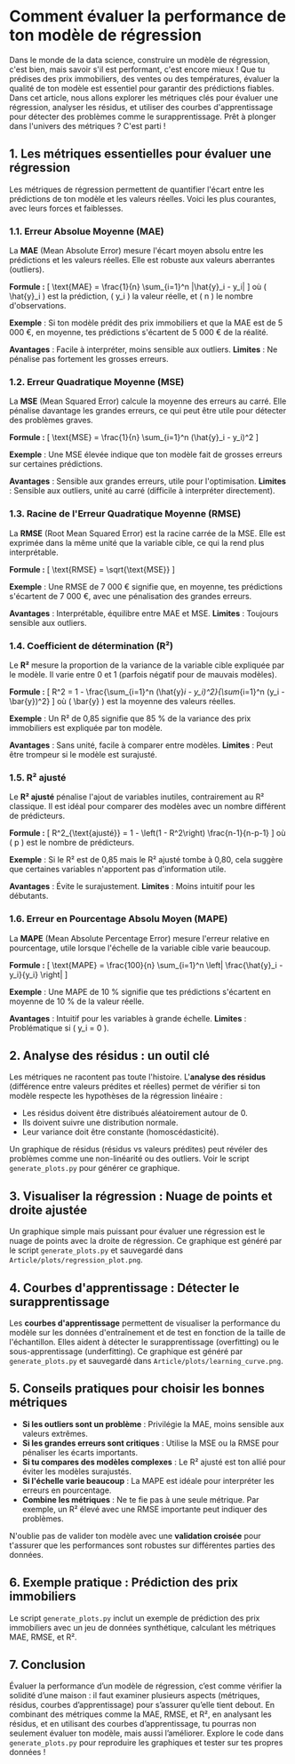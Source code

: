 # Comment évaluer la performance de ton modèle de régression

Dans le monde de la data science, construire un modèle de régression, c'est bien, mais savoir s'il est performant, c'est encore mieux ! Que tu prédises des prix immobiliers, des ventes ou des températures, évaluer la qualité de ton modèle est essentiel pour garantir des prédictions fiables. Dans cet article, nous allons explorer les métriques clés pour évaluer une régression, analyser les résidus, et utiliser des courbes d'apprentissage pour détecter des problèmes comme le surapprentissage. Prêt à plonger dans l'univers des métriques ? C'est parti !

## 1. Les métriques essentielles pour évaluer une régression

Les métriques de régression permettent de quantifier l'écart entre les prédictions de ton modèle et les valeurs réelles. Voici les plus courantes, avec leurs forces et faiblesses.

### 1.1. Erreur Absolue Moyenne (MAE)
La **MAE** (Mean Absolute Error) mesure l'écart moyen absolu entre les prédictions et les valeurs réelles. Elle est robuste aux valeurs aberrantes (outliers).

**Formule :**
\[
\text{MAE} = \frac{1}{n} \sum_{i=1}^n |\hat{y}_i - y_i|
\]
où \( \hat{y}_i \) est la prédiction, \( y_i \) la valeur réelle, et \( n \) le nombre d'observations.

**Exemple** : Si ton modèle prédit des prix immobiliers et que la MAE est de 5 000 €, en moyenne, tes prédictions s'écartent de 5 000 € de la réalité.

**Avantages** : Facile à interpréter, moins sensible aux outliers.
**Limites** : Ne pénalise pas fortement les grosses erreurs.

### 1.2. Erreur Quadratique Moyenne (MSE)
La **MSE** (Mean Squared Error) calcule la moyenne des erreurs au carré. Elle pénalise davantage les grandes erreurs, ce qui peut être utile pour détecter des problèmes graves.

**Formule :**
\[
\text{MSE} = \frac{1}{n} \sum_{i=1}^n (\hat{y}_i - y_i)^2
\]

**Exemple** : Une MSE élevée indique que ton modèle fait de grosses erreurs sur certaines prédictions.

**Avantages** : Sensible aux grandes erreurs, utile pour l'optimisation.
**Limites** : Sensible aux outliers, unité au carré (difficile à interpréter directement).

### 1.3. Racine de l'Erreur Quadratique Moyenne (RMSE)
La **RMSE** (Root Mean Squared Error) est la racine carrée de la MSE. Elle est exprimée dans la même unité que la variable cible, ce qui la rend plus interprétable.

**Formule :**
\[
\text{RMSE} = \sqrt{\text{MSE}}
\]

**Exemple** : Une RMSE de 7 000 € signifie que, en moyenne, tes prédictions s'écartent de 7 000 €, avec une pénalisation des grandes erreurs.

**Avantages** : Interprétable, équilibre entre MAE et MSE.
**Limites** : Toujours sensible aux outliers.

### 1.4. Coefficient de détermination (R²)
Le **R²** mesure la proportion de la variance de la variable cible expliquée par le modèle. Il varie entre 0 et 1 (parfois négatif pour de mauvais modèles).

**Formule :**
\[
R^2 = 1 - \frac{\sum_{i=1}^n (\hat{y}_i - y_i)^2}{\sum_{i=1}^n (y_i - \bar{y})^2}
\]
où \( \bar{y} \) est la moyenne des valeurs réelles.

**Exemple** : Un R² de 0,85 signifie que 85 % de la variance des prix immobiliers est expliquée par ton modèle.

**Avantages** : Sans unité, facile à comparer entre modèles.
**Limites** : Peut être trompeur si le modèle est surajusté.

### 1.5. R² ajusté
Le **R² ajusté** pénalise l'ajout de variables inutiles, contrairement au R² classique. Il est idéal pour comparer des modèles avec un nombre différent de prédicteurs.

**Formule :**
\[
R^2_{\text{ajusté}} = 1 - \left(1 - R^2\right) \frac{n-1}{n-p-1}
\]
où \( p \) est le nombre de prédicteurs.

**Exemple** : Si le R² est de 0,85 mais le R² ajusté tombe à 0,80, cela suggère que certaines variables n'apportent pas d'information utile.

**Avantages** : Évite le surajustement.
**Limites** : Moins intuitif pour les débutants.

### 1.6. Erreur en Pourcentage Absolu Moyen (MAPE)
La **MAPE** (Mean Absolute Percentage Error) mesure l'erreur relative en pourcentage, utile lorsque l'échelle de la variable cible varie beaucoup.

**Formule :**
\[
\text{MAPE} = \frac{100}{n} \sum_{i=1}^n \left| \frac{\hat{y}_i - y_i}{y_i} \right|
\]

**Exemple** : Une MAPE de 10 % signifie que tes prédictions s'écartent en moyenne de 10 % de la valeur réelle.

**Avantages** : Intuitif pour les variables à grande échelle.
**Limites** : Problématique si \( y_i = 0 \).

## 2. Analyse des résidus : un outil clé

Les métriques ne racontent pas toute l'histoire. L'**analyse des résidus** (différence entre valeurs prédites et réelles) permet de vérifier si ton modèle respecte les hypothèses de la régression linéaire :
- Les résidus doivent être distribués aléatoirement autour de 0.
- Ils doivent suivre une distribution normale.
- Leur variance doit être constante (homoscédasticité).

Un graphique de résidus (résidus vs valeurs prédites) peut révéler des problèmes comme une non-linéarité ou des outliers. Voir le script `generate_plots.py` pour générer ce graphique.

## 3. Visualiser la régression : Nuage de points et droite ajustée

Un graphique simple mais puissant pour évaluer une régression est le nuage de points avec la droite de régression. Ce graphique est généré par le script `generate_plots.py` et sauvegardé dans `Article/plots/regression_plot.png`.

## 4. Courbes d'apprentissage : Détecter le surapprentissage

Les **courbes d'apprentissage** permettent de visualiser la performance du modèle sur les données d'entraînement et de test en fonction de la taille de l'échantillon. Elles aident à détecter le surapprentissage (overfitting) ou le sous-apprentissage (underfitting). Ce graphique est généré par `generate_plots.py` et sauvegardé dans `Article/plots/learning_curve.png`.

## 5. Conseils pratiques pour choisir les bonnes métriques

- **Si les outliers sont un problème** : Privilégie la MAE, moins sensible aux valeurs extrêmes.
- **Si les grandes erreurs sont critiques** : Utilise la MSE ou la RMSE pour pénaliser les écarts importants.
- **Si tu compares des modèles complexes** : Le R² ajusté est ton allié pour éviter les modèles surajustés.
- **Si l'échelle varie beaucoup** : La MAPE est idéale pour interpréter les erreurs en pourcentage.
- **Combine les métriques** : Ne te fie pas à une seule métrique. Par exemple, un R² élevé avec une RMSE importante peut indiquer des problèmes.

N'oublie pas de valider ton modèle avec une **validation croisée** pour t'assurer que les performances sont robustes sur différentes parties des données.

## 6. Exemple pratique : Prédiction des prix immobiliers

Le script `generate_plots.py` inclut un exemple de prédiction des prix immobiliers avec un jeu de données synthétique, calculant les métriques MAE, RMSE, et R².

## 7. Conclusion

Évaluer la performance d’un modèle de régression, c’est comme vérifier la solidité d’une maison : il faut examiner plusieurs aspects (métriques, résidus, courbes d’apprentissage) pour s’assurer qu’elle tient debout. En combinant des métriques comme la MAE, RMSE, et R², en analysant les résidus, et en utilisant des courbes d’apprentissage, tu pourras non seulement évaluer ton modèle, mais aussi l’améliorer. Explore le code dans `generate_plots.py` pour reproduire les graphiques et tester sur tes propres données !